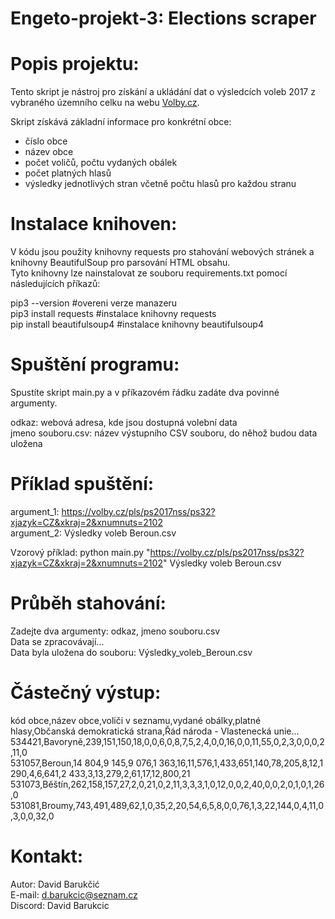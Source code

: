 # Engeto-projekt-3: Elections scraper

# Popis projektu:
Tento skript je nástroj pro získání a ukládání dat o výsledcích voleb 2017 z vybraného územního celku na webu [Volby.cz](https://volby.cz/pls/ps2017nss/ps3?xjazyk=CZ).<br>

Skript získává základní informace pro konkrétní obce:<br>
- číslo obce<br>
- název obce<br>
- počet voličů, počtu vydaných obálek<br>
- počet platných hlasů<br>
- výsledky jednotlivých stran včetně počtu hlasů pro každou stranu<br>

# Instalace knihoven:
V kódu jsou použity knihovny requests pro stahování webových stránek a knihovny BeautifulSoup pro parsování HTML obsahu.<br>
Tyto knihovny lze nainstalovat ze souboru requirements.txt pomocí následujících příkazů:

pip3 --version #overeni verze manazeru <br>
pip3 install requests #instalace knihovny requests<br>
pip install beautifulsoup4 #instalace knihovny beautifulsoup4<br>

# Spuštění programu:
Spustíte skript main.py a v příkazovém řádku zadáte dva povinné argumenty.

odkaz: webová adresa, kde jsou dostupná volební data<br>
jmeno souboru.csv: název výstupního CSV souboru, do něhož budou data uložena

# Příklad spuštění:
argument_1: https://volby.cz/pls/ps2017nss/ps32?xjazyk=CZ&xkraj=2&xnumnuts=2102<br>
argument_2: Výsledky voleb Beroun.csv<br>

Vzorový příklad: python main.py "https://volby.cz/pls/ps2017nss/ps32?xjazyk=CZ&xkraj=2&xnumnuts=2102" Výsledky voleb Beroun.csv

# Průběh stahování:
Zadejte dva argumenty: odkaz, jmeno souboru.csv<br>
Data se zpracovávají...<br>
Data byla uložena do souboru: Výsledky_voleb_Beroun.csv

# Částečný výstup:
kód obce,název obce,voliči v seznamu,vydané obálky,platné hlasy,Občanská demokratická strana,Řád národa - Vlastenecká unie...
534421,Bavoryně,239,151,150,18,0,0,6,0,8,7,5,2,4,0,0,16,0,0,11,55,0,2,3,0,0,0,2,11,0
531057,Beroun,14 804,9 145,9 076,1 363,16,11,576,1,433,651,140,78,205,8,12,1 290,4,6,641,2 433,3,13,279,2,61,17,12,800,21
531073,Běštín,262,158,157,27,2,0,21,0,2,11,3,3,3,1,0,12,0,0,2,40,0,0,2,0,1,0,1,26,0
531081,Broumy,743,491,489,62,1,0,35,2,20,54,6,5,8,0,0,76,1,3,22,144,0,4,11,0,3,0,0,32,0

# Kontakt:
Autor: David Barukčić<br>
E-mail: d.barukcic@seznam.cz<br>
Discord: David Barukcic
